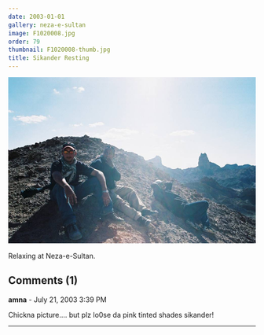 ```yaml
---
date: 2003-01-01
gallery: neza-e-sultan
image: F1020008.jpg
order: 79
thumbnail: F1020008-thumb.jpg
title: Sikander Resting
---
```


![Sikander Resting](./F1020008.jpg)

Relaxing at Neza-e-Sultan.

<div id="comments">

## Comments (1)

**amna** - July 21, 2003  3:39 PM

Chickna picture.... but plz lo0se da pink tinted shades sikander!

---

</div>